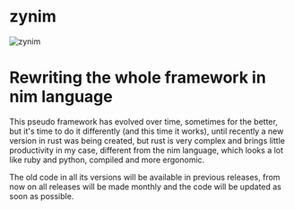 # zynim

![zynim](https://user-images.githubusercontent.com/36008397/114316284-43bd6b00-9ad9-11eb-965f-b8cccf0dd5b4.png)

# Rewriting the whole framework in nim language

  This pseudo framework has evolved over time, sometimes for the better, but it's time to do it differently (and this time it works),
  until recently a new version in rust was being created, but rust is very complex and brings little productivity in my case, different from the nim language, which looks a lot like ruby and python, compiled and more ergonomic.

  The old code in all its versions will be available in previous releases, from now on all releases will be made monthly and the code will be updated as soon as possible.
